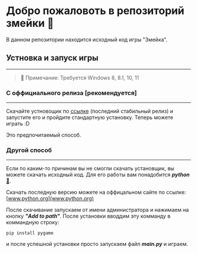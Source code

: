 # __Добро пожаловоть в репозиторий змейки :snake:__

В данном репозитории находится исходный код игры "Змейка".

## __Устновка и запуск игры__

---

>:red_circle: Примечание: Требуется Windows 8, 8.1, 10, 11

### __С оффициального релиза [рекомендуется]__

---

Скачайте устновощик по [ссылке](https://github.com/Fa1tinthesky/Snake/releases/tag/v1.0) (последний стабильный релиз) и запустите его и пройдите стандартную установку. Теперь можете играть :D

Это предпочитаемый способ.

### __Другой способ__

---

Если по каким-то причинам вы не смогли скачать установщик, вы можете скачать исходный код. Для его работы вам понадобится ___python___ [:snake:](www.python.org).

Скачать последную версию можете на оффицальном сайте по ссылке:
[www.python.org](www.python.org)

После скачивание запускаем от имени администратора и нажимаем на кнопку
___"Add to path"___. После установки вводдим эту комманду в коммандную строку:

    pip install pygame

и после успешной установки просто запускаем файл ___main.py___ и играем.